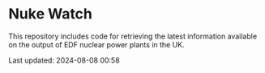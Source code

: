 # Nuke Watch

This repository includes code for retrieving the latest information available on the output of EDF nuclear power plants in the UK.

Last updated: 2024-08-08 00:58